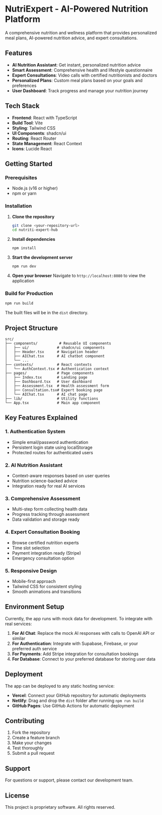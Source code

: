 
# NutriExpert - AI-Powered Nutrition Platform

A comprehensive nutrition and wellness platform that provides personalized meal plans, AI-powered nutrition advice, and expert consultations.

## Features

- **AI Nutrition Assistant**: Get instant, personalized nutrition advice
- **Smart Assessment**: Comprehensive health and lifestyle questionnaire
- **Expert Consultations**: Video calls with certified nutritionists and doctors
- **Personalized Plans**: Custom meal plans based on your goals and preferences
- **User Dashboard**: Track progress and manage your nutrition journey

## Tech Stack

- **Frontend**: React with TypeScript
- **Build Tool**: Vite
- **Styling**: Tailwind CSS
- **UI Components**: shadcn/ui
- **Routing**: React Router
- **State Management**: React Context
- **Icons**: Lucide React

## Getting Started

### Prerequisites

- Node.js (v16 or higher)
- npm or yarn

### Installation

1. **Clone the repository**
   ```bash
   git clone <your-repository-url>
   cd nutriti-expert-hub
   ```

2. **Install dependencies**
   ```bash
   npm install
   ```

3. **Start the development server**
   ```bash
   npm run dev
   ```

4. **Open your browser**
   Navigate to `http://localhost:8080` to view the application

### Build for Production

```bash
npm run build
```

The built files will be in the `dist` directory.

## Project Structure

```
src/
├── components/          # Reusable UI components
│   ├── ui/             # shadcn/ui components
│   ├── Header.tsx      # Navigation header
│   ├── AIChat.tsx      # AI chatbot component
│   └── ...
├── contexts/           # React contexts
│   └── AuthContext.tsx # Authentication context
├── pages/              # Page components
│   ├── Index.tsx       # Landing page
│   ├── Dashboard.tsx   # User dashboard
│   ├── Assessment.tsx  # Health assessment form
│   ├── Consultation.tsx# Expert booking page
│   └── AIChat.tsx      # AI chat page
├── lib/                # Utility functions
└── App.tsx             # Main app component
```

## Key Features Explained

### 1. Authentication System
- Simple email/password authentication
- Persistent login state using localStorage
- Protected routes for authenticated users

### 2. AI Nutrition Assistant
- Context-aware responses based on user queries
- Nutrition science-backed advice
- Integration ready for real AI services

### 3. Comprehensive Assessment
- Multi-step form collecting health data
- Progress tracking through assessment
- Data validation and storage ready

### 4. Expert Consultation Booking
- Browse certified nutrition experts
- Time slot selection
- Payment integration ready (Stripe)
- Emergency consultation option

### 5. Responsive Design
- Mobile-first approach
- Tailwind CSS for consistent styling
- Smooth animations and transitions

## Environment Setup

Currently, the app runs with mock data for development. To integrate with real services:

1. **For AI Chat**: Replace the mock AI responses with calls to OpenAI API or similar
2. **For Authentication**: Integrate with Supabase, Firebase, or your preferred auth service
3. **For Payments**: Add Stripe integration for consultation bookings
4. **For Database**: Connect to your preferred database for storing user data

## Deployment

The app can be deployed to any static hosting service:

- **Vercel**: Connect your GitHub repository for automatic deployments
- **Netlify**: Drag and drop the `dist` folder after running `npm run build`
- **GitHub Pages**: Use GitHub Actions for automatic deployment

## Contributing

1. Fork the repository
2. Create a feature branch
3. Make your changes
4. Test thoroughly
5. Submit a pull request

## Support

For questions or support, please contact our development team.

## License

This project is proprietary software. All rights reserved.
